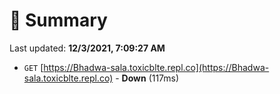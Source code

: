 # 📖 Summary
Last updated: **12/3/2021, 7:09:27 AM**

- `GET` [https://Bhadwa-sala.toxicblte.repl.co](https://Bhadwa-sala.toxicblte.repl.co) - **Down** (117ms)
